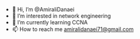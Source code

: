 - 👋 Hi, I’m @AmiraliDanaei
- 👀 I’m interested in network engineering 
- 🌱 I’m currently learning CCNA
- 📫 How to reach me amiralidanaei71@gmail.com


